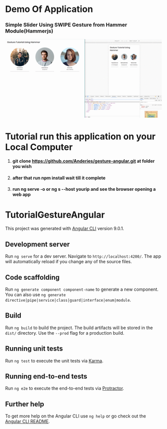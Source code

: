 # Demo Of Application

### Simple Slider Using SWIPE Gesture from Hammer Module(Hammerjs)

![](https://github.com/Anderies/gesture-angular/blob/master/src/assets/images/medium.gif)


# Tutorial run this application on your Local Computer

1. #### **git clone https://github.com/Anderies/gesture-angular.git** at folder you wish 
2. #### after that run **npm install** wait till it complete 
3. #### run **ng serve -o** or ng s --host yourip and see the browser opening a web app

# TutorialGestureAngular

This project was generated with [Angular CLI](https://github.com/angular/angular-cli) version 9.0.1.

## Development server

Run `ng serve` for a dev server. Navigate to `http://localhost:4200/`. The app will automatically reload if you change any of the source files.

## Code scaffolding

Run `ng generate component component-name` to generate a new component. You can also use `ng generate directive|pipe|service|class|guard|interface|enum|module`.

## Build

Run `ng build` to build the project. The build artifacts will be stored in the `dist/` directory. Use the `--prod` flag for a production build.

## Running unit tests

Run `ng test` to execute the unit tests via [Karma](https://karma-runner.github.io).

## Running end-to-end tests

Run `ng e2e` to execute the end-to-end tests via [Protractor](http://www.protractortest.org/).

## Further help

To get more help on the Angular CLI use `ng help` or go check out the [Angular CLI README](https://github.com/angular/angular-cli/blob/master/README.md).
